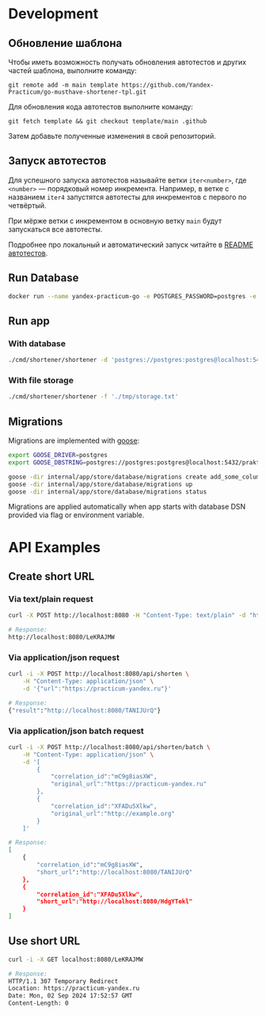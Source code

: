 # Development

## Обновление шаблона

Чтобы иметь возможность получать обновления автотестов и других частей шаблона, выполните команду:

```
git remote add -m main template https://github.com/Yandex-Practicum/go-musthave-shortener-tpl.git
```

Для обновления кода автотестов выполните команду:

```
git fetch template && git checkout template/main .github
```

Затем добавьте полученные изменения в свой репозиторий.

## Запуск автотестов

Для успешного запуска автотестов называйте ветки `iter<number>`, где `<number>` — порядковый номер инкремента. Например, в ветке с названием `iter4` запустятся автотесты для инкрементов с первого по четвёртый.

При мёрже ветки с инкрементом в основную ветку `main` будут запускаться все автотесты.

Подробнее про локальный и автоматический запуск читайте в [README автотестов](https://github.com/Yandex-Practicum/go-autotests).

## Run Database

```bash
docker run --name yandex-practicum-go -e POSTGRES_PASSWORD=postgres -e POSTGRES_DB=praktikum -p 5432:5432 -d postgres
```

## Run app

### With database

```bash
./cmd/shortener/shortener -d 'postgres://postgres:postgres@localhost:5432/praktikum?sslmode=disable'
```

### With file storage

```bash
./cmd/shortener/shortener -f './tmp/storage.txt'
```

## Migrations

Migrations are implemented with [goose](https://github.com/pressly/goose):

```bash
export GOOSE_DRIVER=postgres
export GOOSE_DBSTRING=postgres://postgres:postgres@localhost:5432/praktikum?sslmode=disable

goose -dir internal/app/store/database/migrations create add_some_column sql
goose -dir internal/app/store/database/migrations up
goose -dir internal/app/store/database/migrations status
```

Migrations are applied automatically when app starts with database DSN provided via flag or environment variable.

# API Examples

## Create short URL

### Via text/plain request

```bash
curl -X POST http://localhost:8080 -H "Content-Type: text/plain" -d "https://practicum-yandex.ru"

# Response:
http://localhost:8080/LeKRAJMW
```

### Via application/json request

```bash
curl -i -X POST http://localhost:8080/api/shorten \
    -H "Content-Type: application/json" \
    -d '{"url":"https://practicum-yandex.ru"}'

# Response:
{"result":"http://localhost:8080/TANIJUrQ"}
```

### Via application/json batch request

```bash
curl -i -X POST http://localhost:8080/api/shorten/batch \
    -H "Content-Type: application/json" \
    -d '[
        {
            "correlation_id":"mC9g8iasXW",
            "original_url":"https://practicum-yandex.ru"
        },
        {
            "correlation_id":"XFADu5Xlkw",
            "original_url":"http://example.org"
        }
    ]'

# Response:
[
    {
        "correlation_id":"mC9g8iasXW",
        "short_url":"http://localhost:8080/TANIJUrQ"
    },
    {
        "correlation_id":"XFADu5Xlkw",
        "short_url":"http://localhost:8080/HdgYTekl"
    }
]
```

## Use short URL

```bash
curl -i -X GET localhost:8080/LeKRAJMW

# Response:
HTTP/1.1 307 Temporary Redirect
Location: https://practicum-yandex.ru
Date: Mon, 02 Sep 2024 17:52:57 GMT
Content-Length: 0
```
